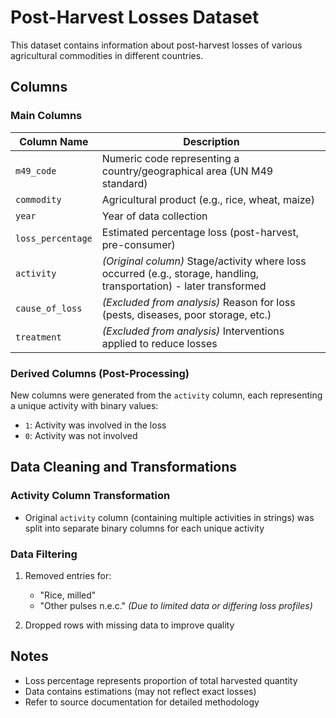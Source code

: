 # Post-Harvest Losses Dataset

This dataset contains information about post-harvest losses of various agricultural commodities in different countries.

## Columns

### Main Columns

| Column Name        | Description |
|--------------------|------------|
| `m49_code`         | Numeric code representing a country/geographical area (UN M49 standard) |
| `commodity`        | Agricultural product (e.g., rice, wheat, maize) |
| `year`            | Year of data collection |
| `loss_percentage` | Estimated percentage loss (post-harvest, pre-consumer) |
| `activity`        | *(Original column)* Stage/activity where loss occurred (e.g., storage, handling, transportation) - later transformed |
| `cause_of_loss`   | *(Excluded from analysis)* Reason for loss (pests, diseases, poor storage, etc.) |
| `treatment`       | *(Excluded from analysis)* Interventions applied to reduce losses |

### Derived Columns (Post-Processing)
New columns were generated from the `activity` column, each representing a unique activity with binary values:
- `1`: Activity was involved in the loss
- `0`: Activity was not involved

## Data Cleaning and Transformations

### Activity Column Transformation
- Original `activity` column (containing multiple activities in strings) was split into separate binary columns for each unique activity

### Data Filtering
1. Removed entries for:
   - "Rice, milled"
   - "Other pulses n.e.c."
   *(Due to limited data or differing loss profiles)*

2. Dropped rows with missing data to improve quality

## Notes
- Loss percentage represents proportion of total harvested quantity
- Data contains estimations (may not reflect exact losses)
- Refer to source documentation for detailed methodology
